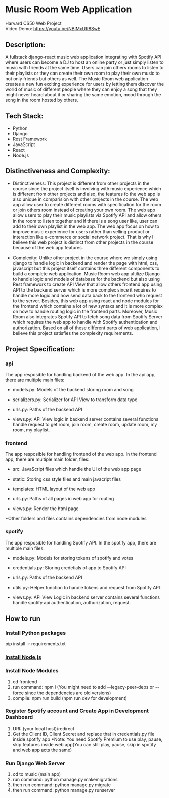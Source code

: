 # Music Room Web Application

Harvard CS50 Web Project\
Video Demo: https://youtu.be/NBIMxUR8SwE

## Description:
A fullstack django-react music web application integrating with Spotify API where users can become a DJ to host an online party or just simply listen to music with friends at the same time. Users can join others rooms to listen to their playlists or they can create their own room to play their own music to not only friends but others as well. The Music Room web application creates a new fun exciting experience for users by letting them discover the world of music of different people where they can enjoy a song that they might never heard about it or sharing the same emotion, mood through the song in the room hosted by others.


## Tech Stack:

* Python
* Django
* Rest Framework
* JavaScript
* React
* Node.js

## Distinctiveness and Complexity:

* Distinctiveness:
This project is different from other projects in the course since the project itself is involving with music experience which is different from other projects and also, the features fo the web app is also unique in comparision with other projects in the course. The web app allow user to create different rooms with specification for the room or join others room instead of creating your own room. The web app allow users to play their music playlists via Spotify API and allow others in the room to listen together and if there is a song user like, user can add to their own playlist in the web app. The web app focus on how to improve music experience for users rather than selling product or interaction like e-commerce or social network project. That is why I believe
this web project is distinct from other projects in the course because of the web app features.

* Complexity:
Unlike other project in the course where we simply using django to handle logic in backend and render the page with html, css, javascript but this project itself contains three different components to build a complete web application. Music Room web app ultilize Django to handle logic and models of database for the backend but also using Rest framework to create API View that allow others frontend app using API to the backend server which is more complex since it requires to handle more logic and how send data back to the frontend who request to the server. Besides, this web app using react and node modules for the frontend which contains a lot of new syntaxs and it is more complex on how to handle routing logic in the frontend parts. Moreover, Music Room also integrates Spotify API to fetch song data from Spotify Server which requires the web app to handle with Spotify authentication and authorization. Based on all of these different parts of web application, I believe this project satisfies the complexity requirements.


## Project Specification:

### api
The app resposible for handling backend of the web app. In the api app, there are multiple main files:

* models.py:
Models of the backend storing room and song

* serializers.py:
Serializer for API View to transform data type

* urls.py:
Paths of the backend API

* views.py:
API View logic in backend server contains several functions handle request to get room, join room, create room, update room, my room, my playlist.

### frontend
The app resposible for handling frontend of the web app. In the frontend app, there are multiple main folder, files:

* src:
JavaScript files which handle the UI of the web app page

* static:
Storing css style files and main javacript files

* templates:
HTML layout of the web app

* urls.py:
Paths of all pages in web app for routing

* views.py:
Render the html page

*Other folders and files contains dependencies from node modules

### spotify
The app resposible for handling Spotify API. In the spotify app, there are multiple main files:

* models.py:
Models for storing tokens of spotify and votes

* credentials.py:
Storing credetials of app to Spotify API

* urls.py:
Paths of the backend API

* utils.py:
Helper function to handle tokens and request from Spotify API

* views.py:
API View Logic in backend server contains several functions handle spotify api authentication, authorization, request.



## How to run

### Install Python packages

pip install -r requirements.txt

### [Install Node.js](https://nodejs.org)

### Install Node Modules

1. cd frontend
2. run command: npm i (You might need to add --legacy-peer-deps or --force since the dependencies are old versions)
3. compile: npm run build (npm run dev for development)

### Register Spotify account and Create App in Development Dashboard

1. URI: (your local host)/redirect
2. Get the Client ID, Client Secret and replace that in credentials.py file inside spotify app
*Note: You need Spotify Premium to use play, pause, skip features inside web app(You can still play, pause, skip in spotify and web app acts the same)

### Run Django Web Server

1. cd to music (main app)
2. run command: python manage.py makemigrations
3. then run command: python manage.py migrate
4. then run command: python manage.py runserver
